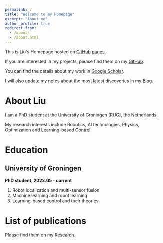 ```yaml
---
permalink: /
title: "Welcome to my Homepage"
excerpt: "About me"
author_profile: true
redirect_from: 
  - /about/
  - /about.html
---
```


This is Liu's Homepage hosted on [GitHub pages](https://l53317.github.io/).

If you are interested in my projects, please find them on my [GitHub](https://github.com/L53317).

You can find the details about my work in [Google Scholar](https://scholar.google.com/citations?hl=en&user=btqfRYQAAAAJ).

I will also update my notes about the most latest discoveries in my [Blog](https://l53317.github.io/year-archive/).

About Liu
======
I am a PhD student at the University of Groningen (RUG), the Netherlands.

My research interests include Robotics, AI technologies, Physics, Optimization and Learning-based Control.


Education
======
University of Groningen
------
**PhD student, 2022.05  -  current**

1. Robot localization and multi-sensor fusion
2. Machine learning and robot learning
3. Learning-based control and their theories


List of publications
======
<!-- 这是一个 HTML 注释
Journal paper
------

Conference paper
------

Book, tutorial and others
------
 -->
Please find them on my [Research](https://l53317.github.io/publications/).
